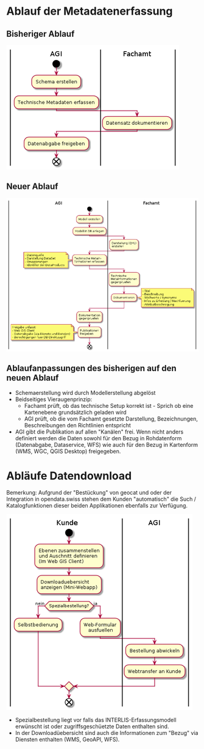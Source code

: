 # Ablauf der Metadatenerfassung

## Bisheriger Ablauf

![Bisheriger Ablauf](puml_output/ablauf_alt.png)

## Neuer Ablauf

![Bisheriger Ablauf](puml_output/ablauf_neu.png)

## Ablaufanpassungen des bisherigen auf den neuen Ablauf
* Schemaerstellung wird durch Modellerstellung abgelöst
* Beidseitiges Vieraugenprinzip:
  * Fachamt prüft, ob das technische Setup korrekt ist - Sprich ob eine Kartenebene grundsätzlich geladen wird
  * AGI prüft, ob die vom Fachamt gesetzte Darstellung, Bezeichnungen, Beschreibungen den Richtlinien entspricht
* AGI gibt die Publikation auf allen "Kanälen" frei. Wenn nicht anders definiert werden die Daten sowohl für den 
Bezug in Rohdatenform (Datenabgabe, Dataservice, WFS) wie auch für den Bezug in Kartenform (WMS, WGC, QGIS Desktop) freigegeben.

# Abläufe Datendownload

Bemerkung: Aufgrund der "Bestückung" von geocat und oder der Integration in opendata.swiss stehen dem
Kunden "automatisch" die Such / Katalogfunktionen dieser beiden Applikationen ebenfalls zur Verfügung.

![Ablauf Datendownload](puml_output/ablauf_download.png)

* Spezialbestellung liegt vor falls das INTERLIS-Erfassungsmodell erwünscht ist 
oder zugriffsgeschüetzte Daten enthalten sind.
* In der Downloadüebersicht sind auch die Informationen zum "Bezug" via Diensten
enthalten (WMS, GeoAPI, WFS).